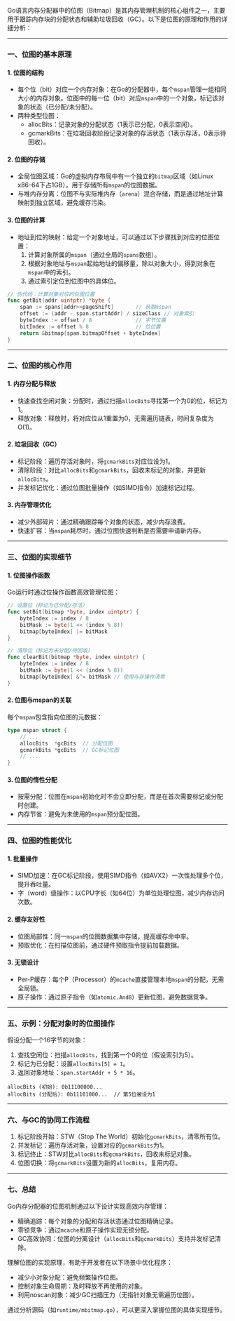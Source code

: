 Go语言内存分配器中的位图（Bitmap）是其内存管理机制的核心组件之一，主要用于跟踪内存块的分配状态和辅助垃圾回收（GC）。以下是位图的原理和作用的详细分析：

---

### 一、位图的基本原理

#### 1. 位图的结构
- 每个位（bit）对应一个内存对象：在Go的分配器中，每个`mspan`管理一组相同大小的内存对象。位图中的每一位（bit）对应`mspan`中的一个对象，标记该对象的状态（已分配/未分配）。
- 两种类型位图：
  - allocBits：记录对象的分配状态（1表示已分配，0表示空闲）。
  - gcmarkBits：在垃圾回收阶段记录对象的存活状态（1表示存活，0表示待回收）。

#### 2. 位图的存储
- 全局位图区域：Go的虚拟内存布局中有一个独立的`bitmap`区域（如Linux x86-64下占1GB），用于存储所有`mspan`的位图数据。
- 与堆内存分离：位图不与实际堆内存（`arena`）混合存储，而是通过地址计算映射到独立区域，避免缓存污染。

#### 3. 位图的计算
- 地址到位的映射：给定一个对象地址，可以通过以下步骤找到对应的位图位置：
  1. 计算对象所属的`mspan`（通过全局的`spans`数组）。
  2. 根据对象地址与`mspan`起始地址的偏移量，除以对象大小，得到对象在`mspan`中的索引。
  3. 通过索引定位到位图中的具体位。

```go
// 伪代码：计算对象对应的位图位置
func getBit(addr uintptr) *byte {
    span := spans[addr>>pageShift]       // 获取mspan
    offset := (addr - span.startAddr) / sizeClass // 对象索引
    byteIndex := offset / 8              // 字节位置
    bitIndex := offset % 8               // 位位置
    return &bitmap[span.bitmapOffset + byteIndex]
}
```

---

### 二、位图的核心作用

#### 1. 内存分配与释放
- 快速查找空闲对象：分配时，通过扫描`allocBits`寻找第一个为0的位，标记为1。
- 释放对象：释放时，将对应位从1重置为0，无需遍历链表，时间复杂度为O(1)。

#### 2. 垃圾回收（GC）
- 标记阶段：遍历存活对象时，将`gcmarkBits`对应位设为1。
- 清除阶段：对比`allocBits`和`gcmarkBits`，回收未标记的对象，并更新`allocBits`。
- 并发标记优化：通过位图批量操作（如SIMD指令）加速标记过程。

#### 3. 内存管理优化
- 减少外部碎片：通过精确跟踪每个对象的状态，减少内存浪费。
- 快速扩容：当`mspan`耗尽时，通过位图快速判断是否需要申请新内存。

---

### 三、位图的实现细节

#### 1. 位图操作函数
Go运行时通过位操作函数高效管理位图：
```go
// 设置位（标记为已分配/存活）
func setBit(bitmap *byte, index uintptr) {
    byteIndex := index / 8
    bitMask := byte(1 << (index % 8))
    bitmap[byteIndex] |= bitMask
}

// 清除位（标记为未分配/待回收）
func clearBit(bitmap *byte, index uintptr) {
    byteIndex := index / 8
    bitMask := byte(1 << (index % 8))
    bitmap[byteIndex] &^= bitMask // 使用与非操作清零
}
```

#### 2. 位图与mspan的关联
每个`mspan`包含指向位图的元数据：
```go
type mspan struct {
    // ...
    allocBits  *gcBits  // 分配位图
    gcmarkBits *gcBits  // GC标记位图
    // ...
}
```

#### 3. 位图的惰性分配
- 按需分配：位图在`mspan`初始化时不会立即分配，而是在首次需要标记或分配时创建。
- 内存节省：避免为未使用的`mspan`预分配位图。

---

### 四、位图的性能优化

#### 1. 批量操作
- SIMD加速：在GC标记阶段，使用SIMD指令（如AVX2）一次性处理多个位，提升吞吐量。
- 字（word）级操作：以CPU字长（如64位）为单位处理位图，减少内存访问次数。

#### 2. 缓存友好性
- 位图局部性：同一`mspan`的位图数据集中存储，提高缓存命中率。
- 预取优化：在扫描位图前，通过硬件预取指令提前加载数据。

#### 3. 无锁设计
- Per-P缓存：每个P（Processor）的`mcache`直接管理本地`mspan`的分配，无需全局锁。
- 原子操作：通过原子指令（如`atomic.And8`）更新位图，避免数据竞争。

---

### 五、示例：分配对象时的位图操作
假设分配一个16字节的对象：
1. 查找空闲位：扫描`allocBits`，找到第一个0的位（假设索引为5）。
2. 标记为已分配：设置`allocBits[5] = 1`。
3. 返回对象地址：`span.startAddr + 5 * 16`。

```text
allocBits (初始): 0b11100000...
allocBits (分配后): 0b11101000...  // 第5位被设为1
```

---

### 六、与GC的协同工作流程
1. 标记阶段开始：STW（Stop The World）初始化`gcmarkBits`，清零所有位。
2. 并发标记：遍历存活对象，设置对应的`gcmarkBits`为1。
3. 标记终止：STW对比`allocBits`和`gcmarkBits`，回收未标记对象。
4. 位图切换：将`gcmarkBits`设置为新的`allocBits`，复用内存。

---

### 七、总结
Go内存分配器的位图机制通过以下设计实现高效内存管理：
- 精确追踪：每个对象的分配和存活状态通过位图精确记录。
- 零锁竞争：通过`mcache`和原子操作实现无锁分配。
- GC高效协同：位图的分离设计（`allocBits`和`gcmarkBits`）支持并发标记清除。

理解位图的实现原理，有助于开发者在以下场景中优化程序：
- 减少小对象分配：避免频繁操作位图。
- 控制对象生命周期：及时释放不再使用的对象。
- 利用noscan对象：减少GC扫描压力（无指针对象无需遍历位图）。

通过分析源码（如`runtime/mbitmap.go`），可以更深入掌握位图的具体实现细节。